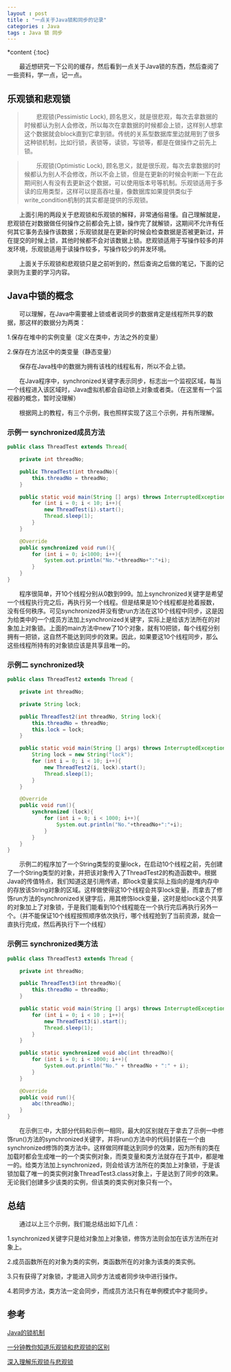 ```yaml
---
layout : post
title : "一点关于Java锁和同步的记录"
categories : Java
tags : Java 锁 同步
---
```


*content
{:toc}


　　最近想研究一下公司的缓存，然后看到一点关于Java锁的东西，然后查阅了一些资料，学一点，记一点。





## 乐观锁和悲观锁

>　　悲观锁(Pessimistic Lock), 顾名思义，就是很悲观，每次去拿数据的时候都认为别人会修改，所以每次在拿数据的时候都会上锁，这样别人想拿这个数据就会block直到它拿到锁。传统的关系型数据库里边就用到了很多这种锁机制，比如行锁，表锁等，读锁，写锁等，都是在做操作之前先上锁。

>　　乐观锁(Optimistic Lock), 顾名思义，就是很乐观，每次去拿数据的时候都认为别人不会修改，所以不会上锁，但是在更新的时候会判断一下在此期间别人有没有去更新这个数据，可以使用版本号等机制。乐观锁适用于多读的应用类型，这样可以提高吞吐量，像数据库如果提供类似于write_condition机制的其实都是提供的乐观锁。

　　上面引用的两段关于悲观锁和乐观锁的解释，非常通俗易懂。自己理解就是，悲观锁在对数据做任何操作之前都会先上锁，操作完了就解锁，这期间不允许有任何其它事务去操作该数据；乐观锁就是在更新的时候会检查数据是否被更新过，并在提交的时候上锁，其他时候都不会对该数据上锁。悲观锁适用于写操作较多的并发环境，乐观锁适用于读操作较多，写操作较少的并发环境。

　　上面关于乐观锁和悲观锁只是之前听到的，然后查询之后做的笔记，下面的记录则为主要的学习内容。

## Java中锁的概念

　　可以理解，在Java中需要被上锁或者说同步的数据肯定是线程所共享的数据，那这样的数据分为两类：

1.保存在堆中的实例变量（定义在类中，方法之外的变量）

2.保存在方法区中的类变量（静态变量）

　　保存在Java栈中的数据为拥有该栈的线程私有，所以不会上锁。

　　在Java程序中，synchronized关键字表示同步，标志出一个监视区域，每当一个线程进入该区域时，Java虚拟机都会自动锁上对象或者类。（在这里有一个监视器的概念，暂时没理解）

　　根据网上的教程，有三个示例，我也照样实现了这三个示例，并有所理解。

### 示例一 synchronized成员方法

```java
public class ThreadTest extends Thread{

    private int threadNo;

    public ThreadTest(int threadNo){
        this.threadNo = threadNo;
    }

    public static void main(String [] args) throws InterruptedException {
        for (int i = 0; i < 10; i++){
            new ThreadTest(i).start();
            Thread.sleep(1);
        }
    }

    @Override
    public synchronized void run(){
        for (int i = 0; i<1000; i++){
            System.out.println("No."+threadNo+":"+i);
        }
    }
}
```

　　程序很简单，开10个线程分别从0数到999。加上synchronized关键字是希望一个线程执行完之后，再执行另一个线程。但是结果是10个线程都是抢着报数，没有任何秩序。可见synchronized并没有使run方法在这10个线程中同步，这是因为给类中的一个成员方法加上synchronized关键字，实际上是给该方法所在的对象加上对象锁。上面的main方法中new了10个对象，就有10把锁，每个线程分别拥有一把锁，这自然不能达到同步的效果。因此，如果要这10个线程同步，那么这些线程所持有的对象锁应该是共享且唯一的。

### 示例二 synchronized块

```java
public class ThreadTest2 extends Thread {

    private int threadNo;

    private String lock;

    public ThreadTest2(int threadNo, String lock){
        this.threadNo = threadNo;
        this.lock = lock;
    }

    public static void main(String [] args) throws InterruptedException {
        String lock = new String("lock");
        for (int i = 0; i < 10; i++){
            new ThreadTest2(i, lock).start();
            Thread.sleep(1);
        }
    }

    @Override
    public void run(){
        synchronized (lock){
            for (int i = 0; i < 1000; i++){
                System.out.println("No."+threadNo+":"+i);
            }
        }
    }
}
```

　　示例二的程序加了一个String类型的变量lock，在启动10个线程之前，先创建了一个String类型的对象，并把该对象传入了ThreadTest2的构造函数中。根据Java的传值特点，我们知道这是引用传递，即lock变量实际上指向的是堆内存中的存放该String对象的区域。这样做使得这10个线程会共享lock变量，而拿去了修饰run方法的synchronized关键字后，用其修饰lock变量，这时是给lock这个共享的对象加上了对象锁，于是我们能看到10个线程能在一个执行完后再执行另外一个。（并不能保证10个线程按照顺序依次执行，哪个线程抢到了当前资源，就会一直执行完成，然后再执行下一个线程）

### 示例三 synchronized类方法

```java
public class ThreadTest3 extends Thread {

    private int threadNo;

    public ThreadTest3(int threadNo){
        this.threadNo = threadNo;
    }

    public static void main(String [] args) throws InterruptedException {
        for (int i = 0; i < 10 ; i++){
            new ThreadTest3(i).start();
            Thread.sleep(1);
        }
    }

    public static synchronized void abc(int threadNo){
        for (int i = 0; i < 1000; i++){
            System.out.println("No." + threadNo + ":" + i);
        }
    }

    @Override
    public void run(){
        abc(threadNo);
    }
}
```

　　在示例三中，大部分代码和示例一相同，最大的区别就在于拿去了示例一中修饰run()方法的synchronized关键字，并将run()方法中的代码封装在一个由synchronized修饰的类方法中。这样做同样能达到同步的效果，因为所有的类在加载时都会生成唯一的一个类实例对象，而类变量和类方法就存在于其中，都是唯一的。给类方法加上synchronized，则会给该方法所在的类加上对象锁，于是该锁加载了唯一的类实例对象ThreadTest3.class对象上，于是达到了同步的效果。无论我们创建多少该类的实例，但该类的类实例对象只有一个。

## 总结

　　通过以上三个示例，我们能总结出如下几点：

1.synchronized关键字只是给对象加上对象锁，修饰方法则会加在该方法所在对象上。

2.成员函数所在的对象为类的实例，类函数所在的对象为该类的类实例。

3.只有获得了对象锁，才能进入同步方法或者同步块中进行操作。

4.若同步方法，类方法一定会同步，而成员方法只有在单例模式中才能同步。

## 参考

[Java的锁机制](http://blog.csdn.net/yangzhijun_cau/article/details/6432216)

[一分钟教你知道乐观锁和悲观锁的区别](http://blog.csdn.net/hongchangfirst/article/details/26004335)

[深入理解乐观锁与悲观锁](http://www.open-open.com/lib/view/open1452046967245.html)